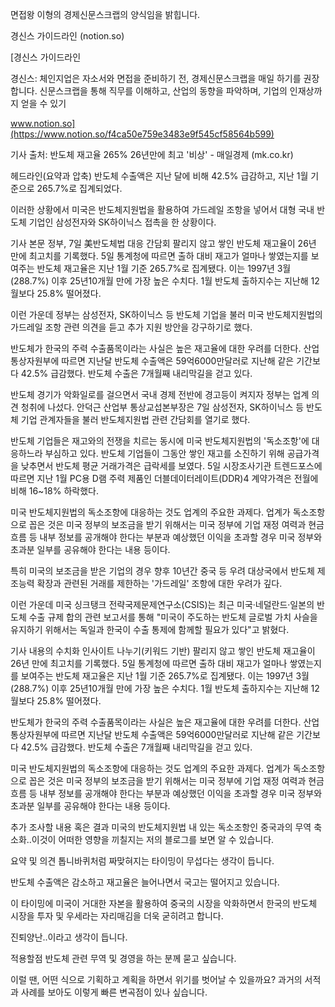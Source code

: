 면접왕 이형의 경제신문스크랩의 양식임을 밝힙니다.

경신스 가이드라인 (notion.so)

[경신스 가이드라인

경신스: 체인지업은 자소서와 면접을 준비하기 전, 경제신문스크랩을 매일 하기를 권장합니다. 신문스크랩을 통해 직무를 이해하고, 산업의 동향을 파악하며, 기업의 인재상까지 얻을 수 있기

www.notion.so](https://www.notion.so/f4ca50e759e3483e9f545cf58564b599)

기사 출처: 반도체 재고율 265% 26년만에 최고 '비상' - 매일경제 (mk.co.kr)

헤드라인(요약과 압축)
반도체 수출액은 지난 달에 비해 42.5% 급감하고, 지난 1월 기준으로 265.7%로 집계되었다.

이러한 상황에서 미국은 반도체지원법을 활용하여 가드레일 조항을 넣어서 대형 국내 반도체 기업인 삼성전자와 SK하이닉스 접촉을 한 상황이다.

기사 본문
정부, 7일 美반도체법 대응 간담회
팔리지 않고 쌓인 반도체 재고율이 26년 만에 최고치를 기록했다. 5일 통계청에 따르면 출하 대비 재고가 얼마나 쌓였는지를 보여주는 반도체 재고율은 지난 1월 기준 265.7%로 집계됐다. 이는 1997년 3월(288.7%) 이후 25년10개월 만에 가장 높은 수치다. 1월 반도체 출하지수는 지난해 12월보다 25.8% 떨어졌다.

이런 가운데 정부는 삼성전자, SK하이닉스 등 반도체 기업을 불러 미국 반도체지원법의 가드레일 조항 관련 의견을 듣고 추가 지원 방안을 강구하기로 했다.

반도체가 한국의 주력 수출품목이라는 사실은 높은 재고율에 대한 우려를 더한다. 산업통상자원부에 따르면 지난달 반도체 수출액은 59억6000만달러로 지난해 같은 기간보다 42.5% 급감했다. 반도체 수출은 7개월째 내리막길을 걷고 있다.

반도체 경기가 악화일로를 걸으면서 국내 경제 전반에 경고등이 켜지자 정부는 업계 의견 청취에 나섰다. 안덕근 산업부 통상교섭본부장은 7일 삼성전자, SK하이닉스 등 반도체 기업 관계자들을 불러 반도체지원법 관련 간담회를 열기로 했다.



반도체 기업들은 재고와의 전쟁을 치르는 동시에 미국 반도체지원법의 '독소조항'에 대응하느라 부심하고 있다. 반도체 기업들이 그동안 쌓인 재고를 소진하기 위해 공급가격을 낮추면서 반도체 평균 거래가격은 급락세를 보였다. 5일 시장조사기관 트렌드포스에 따르면 지난 1월 PC용 D램 주력 제품인 더블데이터레이트(DDR)4 계약가격은 전월에 비해 16~18% 하락했다.


미국 반도체지원법의 독소조항에 대응하는 것도 업계의 주요한 과제다. 업계가 독소조항으로 꼽은 것은 미국 정부의 보조금을 받기 위해서는 미국 정부에 기업 재정 여력과 현금 흐름 등 내부 정보를 공개해야 한다는 부분과 예상했던 이익을 초과할 경우 미국 정부와 초과분 일부를 공유해야 한다는 내용 등이다.

특히 미국의 보조금을 받은 기업의 경우 향후 10년간 중국 등 우려 대상국에서 반도체 제조능력 확장과 관련된 거래를 제한하는 '가드레일' 조항에 대한 우려가 깊다.

이런 가운데 미국 싱크탱크 전략국제문제연구소(CSIS)는 최근 미국·네덜란드·일본의 반도체 수출 규제 합의 관련 보고서를 통해 "미국이 주도하는 반도체 글로벌 가치 사슬을 유지하기 위해서는 독일과 한국이 수출 통제에 함께할 필요가 있다"고 밝혔다.



기사 내용의 수치화 인사이트 나누기(키워드 기반)
팔리지 않고 쌓인 반도체 재고율이 26년 만에 최고치를 기록했다. 5일 통계청에 따르면 출하 대비 재고가 얼마나 쌓였는지를 보여주는 반도체 재고율은 지난 1월 기준 265.7%로 집계됐다. 이는 1997년 3월(288.7%) 이후 25년10개월 만에 가장 높은 수치다. 1월 반도체 출하지수는 지난해 12월보다 25.8% 떨어졌다.



반도체가 한국의 주력 수출품목이라는 사실은 높은 재고율에 대한 우려를 더한다. 산업통상자원부에 따르면 지난달 반도체 수출액은 59억6000만달러로 지난해 같은 기간보다 42.5% 급감했다. 반도체 수출은 7개월째 내리막길을 걷고 있다.



미국 반도체지원법의 독소조항에 대응하는 것도 업계의 주요한 과제다. 업계가 독소조항으로 꼽은 것은 미국 정부의 보조금을 받기 위해서는 미국 정부에 기업 재정 여력과 현금 흐름 등 내부 정보를 공개해야 한다는 부분과 예상했던 이익을 초과할 경우 미국 정부와 초과분 일부를 공유해야 한다는 내용 등이다.

추가 조사할 내용 혹은 결과
미국의 반도체지원법 내 있는 독소조항인 중국과의 무역 축소화..이것이 어떠한 영향을 끼칠지는 저의 블로그를 보면 알 수 있습니다.



요약 및 의견
톱니바퀴처럼 짜맞혀지는 타이밍이 무섭다는 생각이 듭니다.

반도체 수출액은 감소하고 재고율은 늘어나면서 국고는 떨어지고 있습니다.

이 타이밍에 미국이 거대한 자본을 활용하여 중국의 시장을 악화하면서 한국의 반도체 시장을 투자 및 우세라는 자리매김을 더욱 굳히려고 합니다.

진퇴양난..이라고 생각이 듭니다.

적용할점
반도체 관련 무역 및 경영을 하는 분께 묻고 싶습니다.



이럴 땐, 어떤 식으로 기획하고 계획을 하면서 위기를 벗어날 수 있을까요? 과거의 서적과 사례를 보아도 이렇게 빠른 변곡점이 있나 싶습니다.

